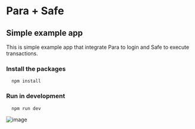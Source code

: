 # Para + Safe

## Simple example app

This is simple example app that integrate Para to login and Safe to execute transactions. 


### Install the packages
```
  npm install 
```

### Run in development 
```
  npm run dev
```

![image](https://github.com/user-attachments/assets/d12a4f07-957e-4ec8-aee3-ae047908d720)

